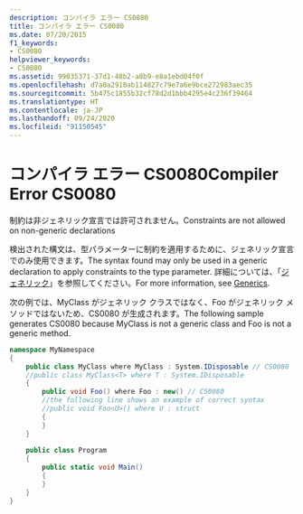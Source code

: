 ```yaml
---
description: コンパイラ エラー CS0080
title: コンパイラ エラー CS0080
ms.date: 07/20/2015
f1_keywords:
- CS0080
helpviewer_keywords:
- CS0080
ms.assetid: 99035371-37d1-48b2-a8b9-e8a1ebd04f0f
ms.openlocfilehash: d7a0a2910ab114827c79e7a6e9bce272983aec35
ms.sourcegitcommit: 5b475c1855b32cf78d2d1bbb4295e4c236f39464
ms.translationtype: HT
ms.contentlocale: ja-JP
ms.lasthandoff: 09/24/2020
ms.locfileid: "91150545"
---
```

# <a name="compiler-error-cs0080"></a><span data-ttu-id="1754d-103">コンパイラ エラー CS0080</span><span class="sxs-lookup"><span data-stu-id="1754d-103">Compiler Error CS0080</span></span>

<span data-ttu-id="1754d-104">制約は非ジェネリック宣言では許可されません。</span><span class="sxs-lookup"><span data-stu-id="1754d-104">Constraints are not allowed on non-generic declarations</span></span>  
  
 <span data-ttu-id="1754d-105">検出された構文は、型パラメーターに制約を適用するために、ジェネリック宣言でのみ使用できます。</span><span class="sxs-lookup"><span data-stu-id="1754d-105">The syntax found may only be used in a generic declaration to apply constraints to the type parameter.</span></span> <span data-ttu-id="1754d-106">詳細については、「[ジェネリック](../programming-guide/generics/index.md)」を参照してください。</span><span class="sxs-lookup"><span data-stu-id="1754d-106">For more information, see [Generics](../programming-guide/generics/index.md).</span></span>  
  
 <span data-ttu-id="1754d-107">次の例では、MyClass がジェネリック クラスではなく、Foo がジェネリック メソッドではないため、CS0080 が生成されます。</span><span class="sxs-lookup"><span data-stu-id="1754d-107">The following sample generates CS0080 because MyClass is not a generic class and Foo is not a generic method.</span></span>  
  
```csharp  
namespace MyNamespace  
{  
    public class MyClass where MyClass : System.IDisposable // CS0080    //the following line shows an example of correct syntax  
    //public class MyClass<T> where T : System.IDisposable  
    {  
        public void Foo() where Foo : new() // CS0080  
        //the following line shows an example of correct syntax  
        //public void Foo<U>() where U : struct  
        {  
        }  
    }  
  
    public class Program  
    {  
        public static void Main()  
        {  
        }  
    }  
}  
```
